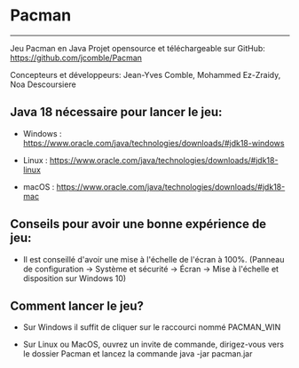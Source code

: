 # Pacman

***

Jeu Pacman en Java
Projet opensource et téléchargeable sur GitHub:
https://github.com/jcomble/Pacman

Concepteurs et développeurs: Jean-Yves Comble, Mohammed Ez-Zraidy, Noa Descoursiere

## Java 18 nécessaire pour lancer le jeu:

* Windows : https://www.oracle.com/java/technologies/downloads/#jdk18-windows

* Linux : https://www.oracle.com/java/technologies/downloads/#jdk18-linux

* macOS : https://www.oracle.com/java/technologies/downloads/#jdk18-mac

## Conseils pour avoir une bonne expérience de jeu:

* Il est conseillé d'avoir une mise à l'échelle de l'écran à 100%. (Panneau de configuration -> Système et sécurité  -> Écran -> Mise à l'échelle et disposition sur Windows 10)

## Comment lancer le jeu?

* Sur Windows il suffit de cliquer sur le raccourci nommé PACMAN_WIN

* Sur Linux ou MacOS, ouvrez un invite de commande, dirigez-vous vers le dossier Pacman et
lancez la commande java -jar pacman.jar